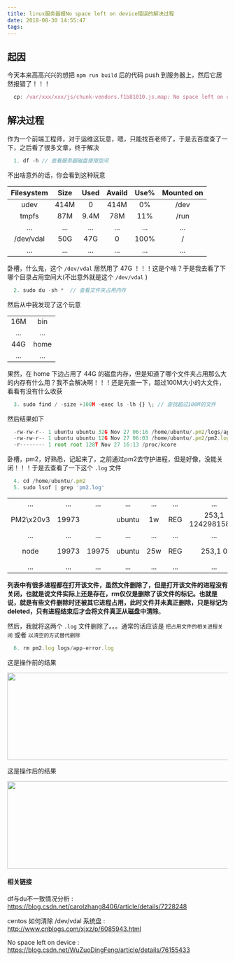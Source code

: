 ```yaml
---
title: linux服务器报No space left on device错误的解决过程
date: 2018-08-30 14:55:47
tags:
---
```


## 起因
今天本来高高兴兴的想把 `npm run build` 后的代码 push 到服务器上，然后它居然报错了！！！
```javascript
  cp: /var/xxx/xxx/js/chunk-vendors.f1b81010.js.map: No space left on device
```

## 解决过程

作为一个前端工程师，对于运维这玩意，嗯，只能找百老师了，于是去百度查了一下，之后看了很多文章，终于解决
```javascript
  1. df -h // 查看服务器磁盘使用空间
```
不出啥意外的话，你会看到这种玩意

| Filesystem | Size | Used | Availd | Use% | Mounted on |
| :------: | :------: | :------: | :------: | :------: |  :------: | 
| udev | 414M | 0 | 414M | 0% | /dev |
| tmpfs | 87M | 9.4M | 78M | 11% | /run |
| ... | ... | ... | ... | ... | ... |
| /dev/vdal | 50G | 47G | 0 | 100% | / |
| ... | ... | ... | ... | ... | ... |

卧槽，什么鬼，这个 `/dev/vdal` 居然用了 47G ！！！这是个啥？于是我去看了下哪个目录占用空间大(不出意外就是这个 `/dev/vdal` )
```javascript
  2. sudo du -sh *  // 查看文件夹占用内存
```
然后从中我发现了这个玩意

|  |  |
| :------: | :------: |
| 16M | bin |
| ... | ... |
| 44G | home |
| ... | ... |

果然，在 home 下边占用了 44G 的磁盘内存，但是知道了哪个文件夹占用那么大的内存有什么用？我不会解决啊！！！还是先查一下，超过100M大小的大文件，看看有没有什么收获
```javascript
  3. sudo find / -size +100M -exec ls -lh {} \; // 查找超过100M的文件
```
然后结果如下
```javascript
  -rw-rw-r-- 1 ubuntu ubuntu 32G Nov 27 06:16 /home/ubuntu/.pm2/logs/app-error.log
  -rw-rw-r-- 1 ubuntu ubuntu 12G Nov 27 06:03 /home/ubuntu/.pm2/pm2.log
  -r-------- 1 root root 128T Nov 27 16:13 /proc/kcore
```
卧槽，pm2，好熟悉，记起来了，之前通过pm2去守护进程，但是好像，没能关闭！！！于是去查看了一下这个 `.log` 文件
```javascript
  4. cd /home/ubuntu/.pm2
  5. sudo lsof | grep 'pm2.log'
```

|  |  | | | |  | | | |
| :------: | :------: | :------: | :------: | :------: | :------: | :------: | :------: | :------: |
| ... | ... | ... | ... | ... | ... | ... | ... | ... | 
| PM2\x20v3 | 19973 |  | ubuntu | 1w | REG | 253,1 12429815808 | 452913 | /home/ubuntu/.pm2/pm2.log |
| ... | ... | ... | ... | ... | ... | ... | ... | ... | 
| node | 19973 | 19975 | ubuntu | 25w | REG | 253,1      0| 452922 | /home/ubuntu/.pm2/logs/sever-error.log |
| ... | ... | ... | ... | ... | ... | ... | ... | ... | 

__列表中有很多进程都在打开该文件，虽然文件删除了，但是打开该文件的进程没有关闭，也就是说文件实际上还是存在，rm仅仅是删除了该文件的标记。也就是说，就是有些文件删除时还被其它进程占用，此时文件并未真正删除，只是标记为 deleted，只有进程结束后才会将文件真正从磁盘中清除__。

然后，我就将这两个 `.log` 文件删除了。。。通常的话应该是 `把占用文件的相关进程关闭` 或者 `以清空的方式替代删除` 
```javascript
  6. rm pm2.log logs/app-error.log
```
这是操作前的结果

<img src='https://github.com/PDKSophia/blog.io/raw/master/image/linux-1.jpg' width=550 height=200>

这是操作后的结果

<img src='https://github.com/PDKSophia/blog.io/raw/master/image/linux-1.jpg' width=550 height=200>

#### 相关链接
df与du不一致情况分析 : https://blog.csdn.net/carolzhang8406/article/details/7228248

centos 如何清除 /dev/vdal 系统盘 : http://www.cnblogs.com/xjxz/p/6085943.html

No space left on device : https://blog.csdn.net/WuZuoDingFeng/article/details/76155433
